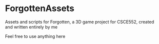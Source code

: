 # ForgottenAssets
Assets and scripts for Forgotten, a 3D game project for CSCE552, created and written entirely by me

Feel free to use anything here
